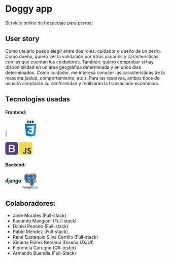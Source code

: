 # Doggy app

Servicio online de hospedaje para perros. 

## User story
Como usuario puedo elegir entre dos roles: cuidador o dueño de un perro. Como dueño, quiero ver la validación por otros usuarios  y características con las que cuentan los cuidadores. También, quiero comprobar si hay disponibilidad en un área geográfica determinada y en unos días determinados.
Como cuidador, me interesa conocer las características de la mascota (salud, comportamiento, etc.). Para las reservas, ambos tipos de usuario aceptarán su conformidad y realizarán la transacción económica.

## Tecnologías usadas

#### Frontend:


<p align="left">
<img src="https://upload.wikimedia.org/wikipedia/commons/thumb/6/61/HTML5_logo_and_wordmark.svg/800px-HTML5_logo_and_wordmark.svg.png"  width=10% height=10%>
<img src="https://raw.githubusercontent.com/devicons/devicon/master/icons/css3/css3-original-wordmark.svg"  width=10% height=10%>
</p>
<p align="left">
<img src="https://raw.githubusercontent.com/github/explore/80688e429a7d4ef2fca1e82350fe8e3517d3494d/topics/bootstrap/bootstrap.png"  width=8% height=8%>
<img src="https://raw.githubusercontent.com/github/explore/80688e429a7d4ef2fca1e82350fe8e3517d3494d/topics/javascript/javascript.png"  width=8% height=8%>
</p>


#### Backend:


<p align="left">
<img src="https://raw.githubusercontent.com/github/explore/7456fdff59816d37ef383a6c8f32a26ff7332db2/topics/django/django.png"  width=10% height=10%>
<img src="https://raw.githubusercontent.com/devicons/devicon/master/icons/postgresql/postgresql-original-wordmark.svg"  width=10% height=10%>
</p>


## Colaboradores:
- Jose Morales (Full-stack)
- Facundo Mangioni (Full-stack)
- Daniel Penedo (Full-stack)
- Pablo Mendez (Full-stack)
- René Eustaquio Silva Carrillo (Full-stack) 
- Ximena Flores Berejnoi (Diseño UX/UI)
- Florencia Carugno (QA-tester)
- Armando Buendía (Full-Stack)
